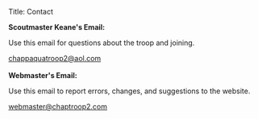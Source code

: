 Title: Contact

**Scoutmaster Keane's Email:**

Use this email for questions about the troop and joining.

chappaquatroop2@aol.com  
<br/>
**Webmaster's Email:**

Use this email to report errors, changes, and suggestions to the website.

webmaster@chaptroop2.com 